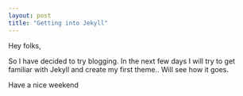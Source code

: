 ```yaml
---
layout: post
title: "Getting into Jekyll"
---
```


Hey folks,

So I have decided to try blogging. In the next few days I will try to get familiar with Jekyll and create my first theme.. Will see how it goes.

Have a nice weekend
